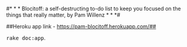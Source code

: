 

#* * * Blocitoff: a self-destructing to-do list to keep you focused on the things that really matter, by Pam Willenz * * *#

##Heroku app link - https://pam-blocitoff.herokuapp.com/##


<tt>rake doc:app</tt>.
